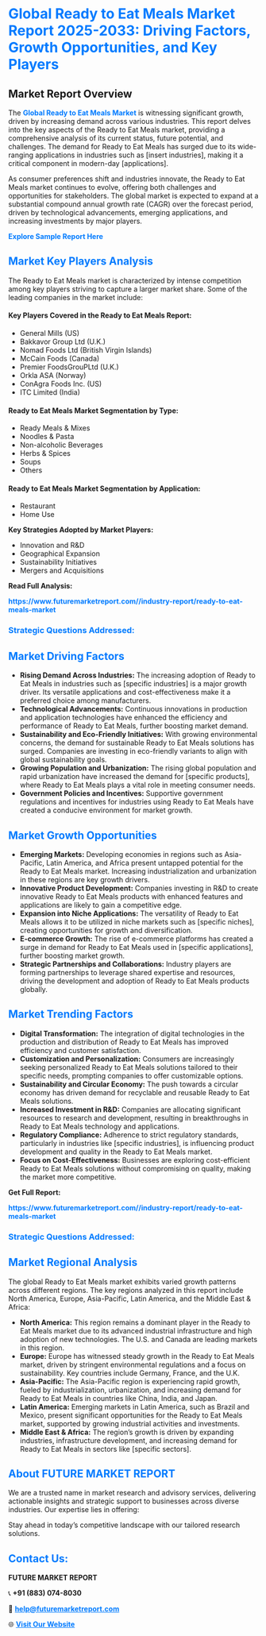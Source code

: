 <h1 style="color: #007BFF;">Global Ready to Eat Meals Market Report 2025-2033: Driving Factors, Growth Opportunities, and Key Players</h1>

<section id="overview">
<h2>Market Report Overview</h2>
<p>The <a href="https://www.futuremarketreport.com//industry-report/ready-to-eat-meals-market" style="color: #007BFF; text-decoration: none;"><strong>Global Ready to Eat Meals Market</strong></a> is witnessing significant growth, driven by increasing demand across various industries. This report delves into the key aspects of the Ready to Eat Meals market, providing a comprehensive analysis of its current status, future potential, and challenges. The demand for Ready to Eat Meals has surged due to its wide-ranging applications in industries such as [insert industries], making it a critical component in modern-day [applications].</p>
<p>As consumer preferences shift and industries innovate, the Ready to Eat Meals market continues to evolve, offering both challenges and opportunities for stakeholders. The global market is expected to expand at a substantial compound annual growth rate (CAGR) over the forecast period, driven by technological advancements, emerging applications, and increasing investments by major players.</p>
</section>

<section id="overview">
<p><a href="https://www.futuremarketreport.com//request-sample/reportId=62990" style="color: #007BFF; text-decoration: none;"><strong>Explore Sample Report Here</strong></a></p>
</section>

<section id="key-players">
<h2 style="color: #007BFF;">Market Key Players Analysis</h2>
<p>The Ready to Eat Meals market is characterized by intense competition among key players striving to capture a larger market share. Some of the leading companies in the market include:</p>
<h4>Key Players Covered in the Ready to Eat Meals Report:</h4>
<ul><li>General Mills (US)</li><li>Bakkavor Group Ltd (U.K.)</li><li>Nomad Foods Ltd (British Virgin Islands)</li><li>McCain Foods (Canada)</li><li>Premier FoodsGrouPLtd (U.K.)</li><li>Orkla ASA (Norway)</li><li>ConAgra Foods Inc. (US)</li><li>ITC Limited (India)</li></ul>
<h4>Ready to Eat Meals Market Segmentation by Type:</h4>
<ul><li>Ready Meals &amp; Mixes</li><li>Noodles &amp; Pasta</li><li>Non-alcoholic Beverages</li><li>Herbs &amp; Spices</li><li>Soups</li><li>Others</li></ul>

<h4>Ready to Eat Meals Market Segmentation by Application:</h4>
<ul><li>Restaurant</li><li>Home Use</li></ul>
<p><strong>Key Strategies Adopted by Market Players:</strong></p>
<ul>
<li>Innovation and R&D</li>
<li>Geographical Expansion</li>
<li>Sustainability Initiatives</li>
<li>Mergers and Acquisitions</li>
</ul>
</section>

<section>
<p><strong>Read Full Analysis: </strong></p><a href="https://www.futuremarketreport.com//industry-report/ready-to-eat-meals-market" style="color: #007BFF; text-decoration: none;"><strong>https://www.futuremarketreport.com//industry-report/ready-to-eat-meals-market</strong></a>
<h3 style="color: #007BFF;">Strategic Questions Addressed:</h3>
</section>

<section id="driving-factors">
<h2 style="color: #007BFF;">Market Driving Factors</h2>
<ul>
<li><strong>Rising Demand Across Industries:</strong> The increasing adoption of Ready to Eat Meals in industries such as [specific industries] is a major growth driver. Its versatile applications and cost-effectiveness make it a preferred choice among manufacturers.</li>
<li><strong>Technological Advancements:</strong> Continuous innovations in production and application technologies have enhanced the efficiency and performance of Ready to Eat Meals, further boosting market demand.</li>
<li><strong>Sustainability and Eco-Friendly Initiatives:</strong> With growing environmental concerns, the demand for sustainable Ready to Eat Meals solutions has surged. Companies are investing in eco-friendly variants to align with global sustainability goals.</li>
<li><strong>Growing Population and Urbanization:</strong> The rising global population and rapid urbanization have increased the demand for [specific products], where Ready to Eat Meals plays a vital role in meeting consumer needs.</li>
<li><strong>Government Policies and Incentives:</strong> Supportive government regulations and incentives for industries using Ready to Eat Meals have created a conducive environment for market growth.</li>
</ul>
</section>

<section id="growth-opportunities">
<h2 style="color: #007BFF;">Market Growth Opportunities</h2>
<ul>
<li><strong>Emerging Markets:</strong> Developing economies in regions such as Asia-Pacific, Latin America, and Africa present untapped potential for the Ready to Eat Meals market. Increasing industrialization and urbanization in these regions are key growth drivers.</li>
<li><strong>Innovative Product Development:</strong> Companies investing in R&D to create innovative Ready to Eat Meals products with enhanced features and applications are likely to gain a competitive edge.</li>
<li><strong>Expansion into Niche Applications:</strong> The versatility of Ready to Eat Meals allows it to be utilized in niche markets such as [specific niches], creating opportunities for growth and diversification.</li>
<li><strong>E-commerce Growth:</strong> The rise of e-commerce platforms has created a surge in demand for Ready to Eat Meals used in [specific applications], further boosting market growth.</li>
<li><strong>Strategic Partnerships and Collaborations:</strong> Industry players are forming partnerships to leverage shared expertise and resources, driving the development and adoption of Ready to Eat Meals products globally.</li>
</ul>
</section>

<section id="trending-factors">
<h2 style="color: #007BFF;">Market Trending Factors</h2>
<ul>
<li><strong>Digital Transformation:</strong> The integration of digital technologies in the production and distribution of Ready to Eat Meals has improved efficiency and customer satisfaction.</li>
<li><strong>Customization and Personalization:</strong> Consumers are increasingly seeking personalized Ready to Eat Meals solutions tailored to their specific needs, prompting companies to offer customizable options.</li>
<li><strong>Sustainability and Circular Economy:</strong> The push towards a circular economy has driven demand for recyclable and reusable Ready to Eat Meals solutions.</li>
<li><strong>Increased Investment in R&D:</strong> Companies are allocating significant resources to research and development, resulting in breakthroughs in Ready to Eat Meals technology and applications.</li>
<li><strong>Regulatory Compliance:</strong> Adherence to strict regulatory standards, particularly in industries like [specific industries], is influencing product development and quality in the Ready to Eat Meals market.</li>
<li><strong>Focus on Cost-Effectiveness:</strong> Businesses are exploring cost-efficient Ready to Eat Meals solutions without compromising on quality, making the market more competitive.</li>
</ul>
</section>

<section>
<p><strong>Get Full Report: </strong></p><a href="https://www.futuremarketreport.com//industry-report/ready-to-eat-meals-market" style="color: #007BFF; text-decoration: none;"><strong>https://www.futuremarketreport.com//industry-report/ready-to-eat-meals-market</strong></a>
<h3 style="color: #007BFF;">Strategic Questions Addressed:</h3>
</section>


<section id="regional-analysis">
<h2 style="color: #007BFF;">Market Regional Analysis</h2>
<p>The global Ready to Eat Meals market exhibits varied growth patterns across different regions. The key regions analyzed in this report include North America, Europe, Asia-Pacific, Latin America, and the Middle East & Africa:</p>
<ul>
<li><strong>North America:</strong> This region remains a dominant player in the Ready to Eat Meals market due to its advanced industrial infrastructure and high adoption of new technologies. The U.S. and Canada are leading markets in this region.</li>
<li><strong>Europe:</strong> Europe has witnessed steady growth in the Ready to Eat Meals market, driven by stringent environmental regulations and a focus on sustainability. Key countries include Germany, France, and the U.K.</li>
<li><strong>Asia-Pacific:</strong> The Asia-Pacific region is experiencing rapid growth, fueled by industrialization, urbanization, and increasing demand for Ready to Eat Meals in countries like China, India, and Japan.</li>
<li><strong>Latin America:</strong> Emerging markets in Latin America, such as Brazil and Mexico, present significant opportunities for the Ready to Eat Meals market, supported by growing industrial activities and investments.</li>
<li><strong>Middle East & Africa:</strong> The region’s growth is driven by expanding industries, infrastructure development, and increasing demand for Ready to Eat Meals in sectors like [specific sectors].</li>
</ul>
</section>

<footer>
<h2 style="color: #007BFF;">About FUTURE MARKET REPORT</h2>
<p>We are a trusted name in market research and advisory services, delivering actionable insights and strategic support to businesses across diverse industries. Our expertise lies in offering:</p>

<p>Stay ahead in today’s competitive landscape with our tailored research solutions.</p>

<h2 style="color: #007BFF;">Contact Us:</h2>
<p><strong>FUTURE MARKET REPORT</strong></p>
<p>📞 <strong>+91 (883) 074-8030</strong></p>
<p>📧 <strong><a href="mailto:help@futuremarketreport.com" style="color: #007BFF;">help@futuremarketreport.com</a></strong></p>
<p>🌐 <strong><a href="https://www.futuremarketreport.com/" style="color: #007BFF;">Visit Our Website</a></strong></p>
</footer>